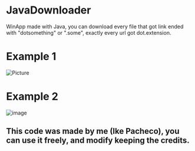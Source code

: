 # JavaDownloader
 WinApp made with Java, you can download every file that got link ended with "dotsomething" or ".some", exactly every url got dot.extension.

# Example 1

![Picture](https://user-images.githubusercontent.com/54054526/216192413-85d20cdb-3d0d-4352-90b7-0252d8c301fc.png)

# Example 2

![image](https://user-images.githubusercontent.com/54054526/216192510-8a9a6840-c9f7-4a94-a0f9-e88c59792281.png)


## This code was made by me (Ike Pacheco), you can use it freely, and modify keeping the credits.
